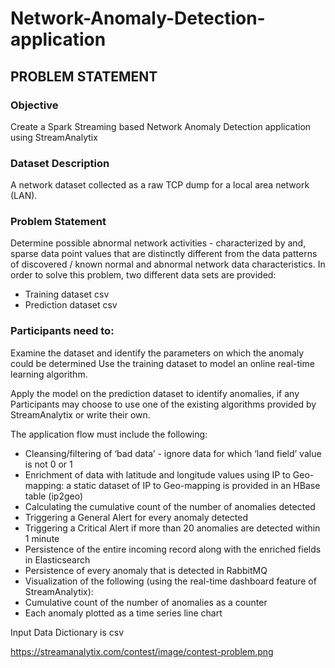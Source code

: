 # Network-Anomaly-Detection-application

## PROBLEM STATEMENT

### Objective
Create a Spark Streaming based Network Anomaly Detection application using StreamAnalytix

### Dataset Description
A network dataset collected as a raw TCP dump for a local area network (LAN).

### Problem Statement
Determine possible abnormal network activities - characterized by and, sparse data point values that are distinctly different from the data patterns of discovered / known normal and abnormal network data characteristics.
In order to solve this problem, two different data sets are provided:

* Training dataset csv
* Prediction dataset csv 

### Participants need to:
Examine the dataset and identify the parameters on which the anomaly could be determined Use the training dataset to model an online real-time learning algorithm.

Apply the model on the prediction dataset to identify anomalies, if any Participants may choose to use one of the existing algorithms provided by StreamAnalytix or write their own.

The application flow must include the following:

* Cleansing/filtering of ‘bad data’ - ignore data for which ‘land field’ value is not 0 or 1
* Enrichment of data with latitude and longitude values using IP to Geo-mapping: a static dataset of IP to Geo-mapping is provided in an HBase table (ip2geo)
* Calculating the cumulative count of the number of anomalies detected
* Triggering a General Alert for every anomaly detected
* Triggering a Critical Alert if more than 20 anomalies are detected within 1 minute
* Persistence of the entire incoming record along with the enriched fields in Elasticsearch
* Persistence of every anomaly that is detected in RabbitMQ
* Visualization of the following (using the real-time dashboard feature of StreamAnalytix):
* Cumulative count of the number of anomalies as a counter
* Each anomaly plotted as a time series line chart

Input Data Dictionary is csv 


https://streamanalytix.com/contest/image/contest-problem.png
